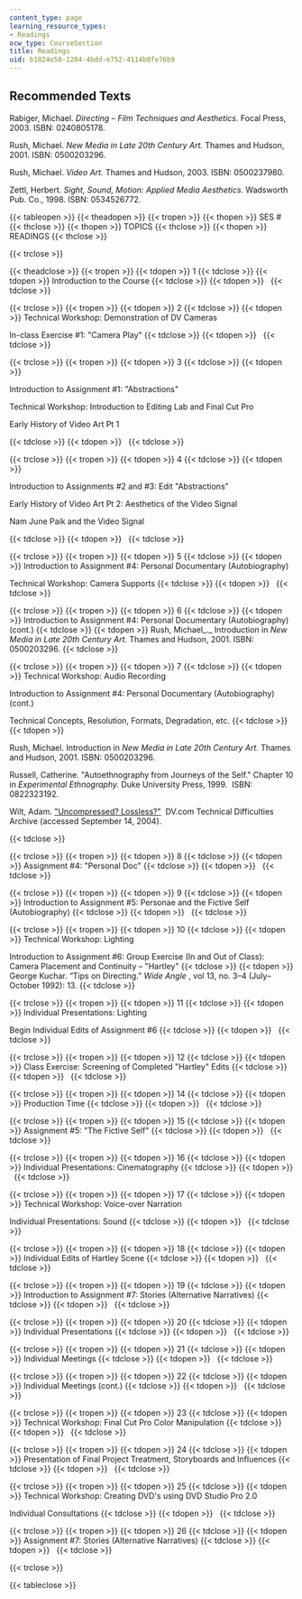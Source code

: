 ```yaml
---
content_type: page
learning_resource_types:
- Readings
ocw_type: CourseSection
title: Readings
uid: b1024e58-1284-4bdd-e752-4114b0fe76b9
---
```


Recommended Texts
-----------------

Rabiger, Michael. _Directing – Film Techniques and Aesthetics._ Focal Press, 2003. ISBN: 0240805178.

Rush, Michael. _New Media in Late 20th Century Art._ Thames and Hudson, 2001. ISBN: 0500203296.

Rush, Michael. _Video Art._ Thames and Hudson, 2003. ISBN: 0500237980.

Zettl, Herbert. _Sight, Sound, Motion: Applied Media Aesthetics._ Wadsworth Pub. Co., 1998. ISBN: 0534526772.

{{< tableopen >}}
{{< theadopen >}}
{{< tropen >}}
{{< thopen >}}
SES #
{{< thclose >}}
{{< thopen >}}
TOPICS
{{< thclose >}}
{{< thopen >}}
READINGS
{{< thclose >}}

{{< trclose >}}

{{< theadclose >}}
{{< tropen >}}
{{< tdopen >}}
1
{{< tdclose >}}
{{< tdopen >}}
Introduction to the Course
{{< tdclose >}}
{{< tdopen >}}
 
{{< tdclose >}}

{{< trclose >}}
{{< tropen >}}
{{< tdopen >}}
2
{{< tdclose >}}
{{< tdopen >}}
Technical Workshop: Demonstration of DV Cameras  
  
In-class Exercise #1: "Camera Play"
{{< tdclose >}}
{{< tdopen >}}
 
{{< tdclose >}}

{{< trclose >}}
{{< tropen >}}
{{< tdopen >}}
3
{{< tdclose >}}
{{< tdopen >}}


Introduction to Assignment #1: "Abstractions"

Technical Workshop: Introduction to Editing Lab and Final Cut Pro  
  
Early History of Video Art Pt 1


{{< tdclose >}}
{{< tdopen >}}
 
{{< tdclose >}}

{{< trclose >}}
{{< tropen >}}
{{< tdopen >}}
4
{{< tdclose >}}
{{< tdopen >}}


Introduction to Assignments #2 and #3: Edit "Abstractions"

Early History of Video Art Pt 2: Aesthetics of the Video Signal  
  
Nam June Paik and the Video Signal


{{< tdclose >}}
{{< tdopen >}}
 
{{< tdclose >}}

{{< trclose >}}
{{< tropen >}}
{{< tdopen >}}
5
{{< tdclose >}}
{{< tdopen >}}
Introduction to Assignment #4: Personal Documentary (Autobiography)  
  
Technical Workshop: Camera Supports
{{< tdclose >}}
{{< tdopen >}}
 
{{< tdclose >}}

{{< trclose >}}
{{< tropen >}}
{{< tdopen >}}
6
{{< tdclose >}}
{{< tdopen >}}
Introduction to Assignment #4: Personal Documentary (Autobiography) (cont.)
{{< tdclose >}}
{{< tdopen >}}
Rush, Michael_._ Introduction in _New Media in Late 20th Century Art._ Thames and Hudson, 2001. ISBN: 0500203296.
{{< tdclose >}}

{{< trclose >}}
{{< tropen >}}
{{< tdopen >}}
7
{{< tdclose >}}
{{< tdopen >}}
Technical Workshop: Audio Recording  
  
Introduction to Assignment #4: Personal Documentary (Autobiography) (cont.)  
  
Technical Concepts, Resolution, Formats, Degradation, etc.
{{< tdclose >}}
{{< tdopen >}}


Rush, Michael. Introduction in _New Media in Late 20th Century Art._ Thames and Hudson, 2001. ISBN: 0500203296.  
  
Russell, Catherine. "Autoethnography from Journeys of the Self." Chapter 10 in _Experimental Ethnography._ Duke University Press, 1999.  ISBN: 0822323192.  
  
Wilt, Adam. ["Uncompressed? Lossless?"](https://www.highbeam.com/doc/1G1-96028892.html)  DV.com Technical Difficulties Archive (accessed September 14, 2004).


{{< tdclose >}}

{{< trclose >}}
{{< tropen >}}
{{< tdopen >}}
8
{{< tdclose >}}
{{< tdopen >}}
Assignment #4: "Personal Doc"
{{< tdclose >}}
{{< tdopen >}}
 
{{< tdclose >}}

{{< trclose >}}
{{< tropen >}}
{{< tdopen >}}
9
{{< tdclose >}}
{{< tdopen >}}
Introduction to Assignment #5: Personae and the Fictive Self (Autobiography)
{{< tdclose >}}
{{< tdopen >}}
 
{{< tdclose >}}

{{< trclose >}}
{{< tropen >}}
{{< tdopen >}}
10
{{< tdclose >}}
{{< tdopen >}}
Technical Workshop: Lighting  
  
Introduction to Assignment #6: Group Exercise (In and Out of Class): Camera Placement and Continuity – "Hartley"
{{< tdclose >}}
{{< tdopen >}}
George Kuchar. “Tips on Directing.” _Wide Angle_ , vol 13, no. 3–4 (July–October 1992): 13.
{{< tdclose >}}

{{< trclose >}}
{{< tropen >}}
{{< tdopen >}}
11
{{< tdclose >}}
{{< tdopen >}}
Individual Presentations: Lighting  
  
Begin Individual Edits of Assignment #6
{{< tdclose >}}
{{< tdopen >}}
 
{{< tdclose >}}

{{< trclose >}}
{{< tropen >}}
{{< tdopen >}}
12
{{< tdclose >}}
{{< tdopen >}}
Class Exercise: Screening of Completed "Hartley" Edits
{{< tdclose >}}
{{< tdopen >}}
 
{{< tdclose >}}

{{< trclose >}}
{{< tropen >}}
{{< tdopen >}}
14
{{< tdclose >}}
{{< tdopen >}}
Production Time
{{< tdclose >}}
{{< tdopen >}}
 
{{< tdclose >}}

{{< trclose >}}
{{< tropen >}}
{{< tdopen >}}
15
{{< tdclose >}}
{{< tdopen >}}
Assignment #5: "The Fictive Self"
{{< tdclose >}}
{{< tdopen >}}
 
{{< tdclose >}}

{{< trclose >}}
{{< tropen >}}
{{< tdopen >}}
16
{{< tdclose >}}
{{< tdopen >}}
Individual Presentations: Cinematography
{{< tdclose >}}
{{< tdopen >}}
 
{{< tdclose >}}

{{< trclose >}}
{{< tropen >}}
{{< tdopen >}}
17
{{< tdclose >}}
{{< tdopen >}}
Technical Workshop: Voice-over Narration  
  
Individual Presentations: Sound
{{< tdclose >}}
{{< tdopen >}}
 
{{< tdclose >}}

{{< trclose >}}
{{< tropen >}}
{{< tdopen >}}
18
{{< tdclose >}}
{{< tdopen >}}
Individual Edits of Hartley Scene
{{< tdclose >}}
{{< tdopen >}}
 
{{< tdclose >}}

{{< trclose >}}
{{< tropen >}}
{{< tdopen >}}
19
{{< tdclose >}}
{{< tdopen >}}
Introduction to Assignment #7: Stories (Alternative Narratives)
{{< tdclose >}}
{{< tdopen >}}
 
{{< tdclose >}}

{{< trclose >}}
{{< tropen >}}
{{< tdopen >}}
20
{{< tdclose >}}
{{< tdopen >}}
Individual Presentations
{{< tdclose >}}
{{< tdopen >}}
 
{{< tdclose >}}

{{< trclose >}}
{{< tropen >}}
{{< tdopen >}}
21
{{< tdclose >}}
{{< tdopen >}}
Individual Meetings
{{< tdclose >}}
{{< tdopen >}}
 
{{< tdclose >}}

{{< trclose >}}
{{< tropen >}}
{{< tdopen >}}
22
{{< tdclose >}}
{{< tdopen >}}
Individual Meetings (cont.)
{{< tdclose >}}
{{< tdopen >}}
 
{{< tdclose >}}

{{< trclose >}}
{{< tropen >}}
{{< tdopen >}}
23
{{< tdclose >}}
{{< tdopen >}}
Technical Workshop: Final Cut Pro Color Manipulation
{{< tdclose >}}
{{< tdopen >}}
 
{{< tdclose >}}

{{< trclose >}}
{{< tropen >}}
{{< tdopen >}}
24
{{< tdclose >}}
{{< tdopen >}}
Presentation of Final Project Treatment, Storyboards and Influences
{{< tdclose >}}
{{< tdopen >}}
 
{{< tdclose >}}

{{< trclose >}}
{{< tropen >}}
{{< tdopen >}}
25
{{< tdclose >}}
{{< tdopen >}}
Technical Workshop: Creating DVD's using DVD Studio Pro 2.0  
  
Individual Consultations
{{< tdclose >}}
{{< tdopen >}}
 
{{< tdclose >}}

{{< trclose >}}
{{< tropen >}}
{{< tdopen >}}
26
{{< tdclose >}}
{{< tdopen >}}
Assignment #7: Stories (Alternative Narratives)
{{< tdclose >}}
{{< tdopen >}}
 
{{< tdclose >}}

{{< trclose >}}

{{< tableclose >}}